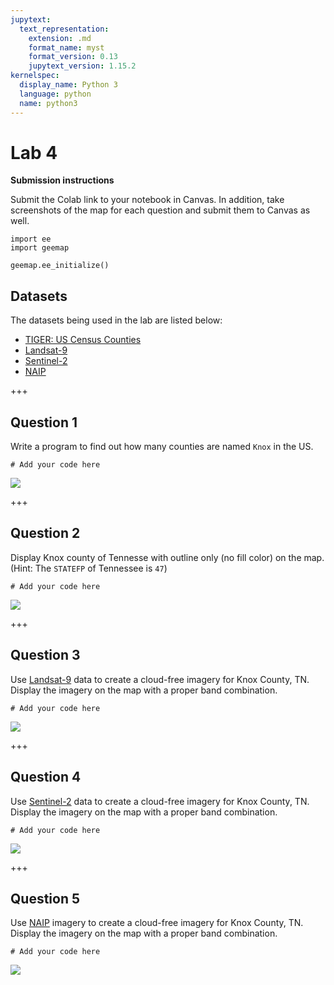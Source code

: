 ```yaml
---
jupytext:
  text_representation:
    extension: .md
    format_name: myst
    format_version: 0.13
    jupytext_version: 1.15.2
kernelspec:
  display_name: Python 3
  language: python
  name: python3
---
```


# Lab 4

**Submission instructions**

Submit the Colab link to your notebook in Canvas. In addition, take screenshots of the map for each question and submit them to Canvas as well.

```{code-cell} ipython3
import ee
import geemap
```

```{code-cell} ipython3
geemap.ee_initialize()
```

## Datasets

The datasets being used in the lab are listed below:

- [TIGER: US Census Counties](https://developers.google.com/earth-engine/datasets/catalog/TIGER_2018_Counties)
- [Landsat-9](https://developers.google.com/earth-engine/datasets/catalog/LANDSAT_LC09_C02_T1_L2)
- [Sentinel-2](https://developers.google.com/earth-engine/datasets/catalog/COPERNICUS_S2_SR)
- [NAIP](https://developers.google.com/earth-engine/datasets/catalog/USDA_NAIP_DOQQ)

+++

## Question 1

Write a program to find out how many counties are named `Knox` in the US.

```{code-cell} ipython3
# Add your code here
```

![](https://i.imgur.com/3Jg9P6X.png)

+++

## Question 2

Display Knox county of Tennesse with outline only (no fill color) on the map. (Hint: The `STATEFP` of Tennessee is `47`)

```{code-cell} ipython3
# Add your code here
```

![](https://i.imgur.com/28Iaw9b.png)

+++

## Question 3

Use [Landsat-9](https://developers.google.com/earth-engine/datasets/catalog/LANDSAT_LC09_C02_T1_L2) data to create a cloud-free imagery for Knox County, TN. Display the imagery on the map with a proper band combination.

```{code-cell} ipython3
# Add your code here
```

![](https://i.imgur.com/m72amN0.png)

+++

## Question 4

Use [Sentinel-2](https://developers.google.com/earth-engine/datasets/catalog/COPERNICUS_S2_SR) data to create a cloud-free imagery for Knox County, TN. Display the imagery on the map with a proper band combination.

```{code-cell} ipython3
# Add your code here
```

![](https://i.imgur.com/vM1M8Gc.png)

+++

## Question 5

Use [NAIP](https://developers.google.com/earth-engine/datasets/catalog/USDA_NAIP_DOQQ) imagery to create a cloud-free imagery for Knox County, TN. Display the imagery on the map with a proper band combination.

```{code-cell} ipython3
# Add your code here
```

![](https://i.imgur.com/iZSGqGS.png)
